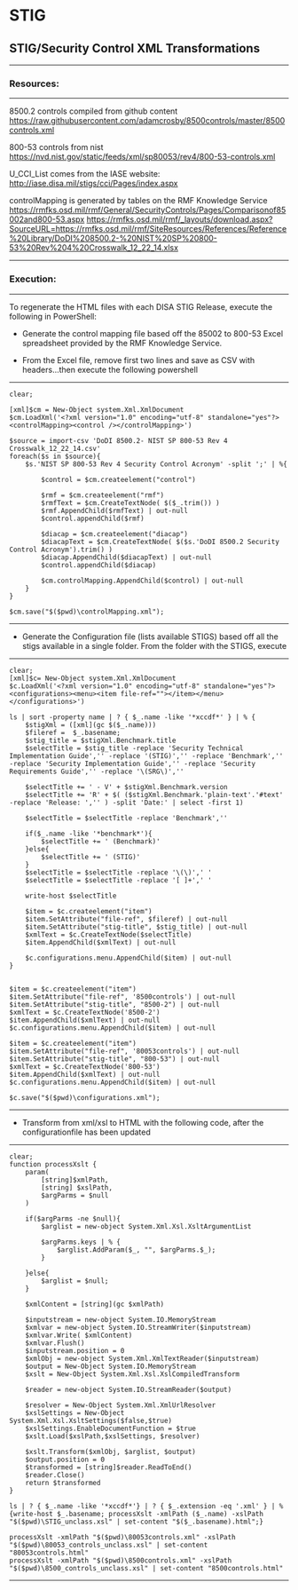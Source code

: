 # STIG
## STIG/Security Control XML Transformations
-------------------------------------------------------------------------------
### Resources:
-------------------------------------------------------------------------------
8500.2 controls compiled from github content
	https://raw.githubusercontent.com/adamcrosby/8500controls/master/8500controls.xml

800-53 controls from nist
	https://nvd.nist.gov/static/feeds/xml/sp80053/rev4/800-53-controls.xml

U_CCI_List comes from the IASE website:
	http://iase.disa.mil/stigs/cci/Pages/index.aspx

controlMapping is generated by tables on the RMF Knowledge Service
	https://rmfks.osd.mil/rmf/General/SecurityControls/Pages/Comparisonof85002and800-53.aspx
	https://rmfks.osd.mil/rmf/_layouts/download.aspx?SourceURL=https://rmfks.osd.mil/rmf/SiteResources/References/Reference%20Library/DoDI%208500.2-%20NIST%20SP%20800-53%20Rev%204%20Crosswalk_12_22_14.xlsx
	
--------------------------------------------------------------------------------------------------------------------------------
### Execution:
--------------------------------------------------------------------------------------------------------------------------------
To regenerate the HTML files with each DISA STIG Release, execute the following in PowerShell:

* Generate the control mapping file based off the 85002 to 800-53 Excel spreadsheet provided by the RMF Knowledge Service.

* From the Excel file, remove first two lines and save as CSV with headers...then execute the following powershell
--------------------------------------------------------------------------------------------------------------------------------

```
clear;

[xml]$cm = New-Object system.Xml.XmlDocument
$cm.LoadXml('<?xml version="1.0" encoding="utf-8" standalone="yes"?><controlMapping><control /></controlMapping>')

$source = import-csv 'DoDI 8500.2- NIST SP 800-53 Rev 4 Crosswalk_12_22_14.csv'
foreach($s in $source){
	$s.'NIST SP 800-53 Rev 4 Security Control Acronym' -split ';' | %{

		$control = $cm.createelement("control") 
		
		$rmf = $cm.createelement("rmf") 
		$rmfText = $cm.CreateTextNode( $($_.trim()) )
		$rmf.AppendChild($rmfText) | out-null
		$control.appendChild($rmf)
		
		$diacap = $cm.createelement("diacap")
		$diacapText = $cm.CreateTextNode( $($s.'DoDI 8500.2 Security Control Acronym').trim() ) 
		$diacap.AppendChild($diacapText) | out-null
		$control.appendChild($diacap)
		
		$cm.controlMapping.AppendChild($control) | out-null
	}
}

$cm.save("$($pwd)\controlMapping.xml");
```

-------------------------------------------------------------------------------
* Generate the Configuration file (lists available STIGS) based off all the stigs available in a single folder.  From the folder with the STIGS, execute
-------------------------------------------------------------------------------

```
clear;
[xml]$c= New-Object system.Xml.XmlDocument
$c.LoadXml('<?xml version="1.0" encoding="utf-8" standalone="yes"?><configurations><menu><item file-ref=""></item></menu></configurations>')

ls | sort -property name | ? { $_.name -like '*xccdf*' } | % {
	$stigXml = ([xml](gc $($_.name)))
	$fileref =  $_.basename;
	$stig_title = $stigXml.Benchmark.title
	$selectTitle = $stig_title -replace 'Security Technical Implementation Guide','' -replace '(STIG)','' -replace 'Benchmark','' -replace 'Security Implementation Guide','' -replace 'Security Requirements Guide','' -replace '\(SRG\)',''
	
	$selectTitle += ' - V' + $stigXml.Benchmark.version
	$selectTitle += 'R' + $( ($stigXml.Benchmark.'plain-text'.'#text' -replace 'Release: ','' ) -split 'Date:' | select -first 1)
	
	$selectTitle = $selectTitle -replace 'Benchmark',''
	
	if($_.name -like '*benchmark*'){
		$selectTitle += ' (Benchmark)'
	}else{
		$selectTitle += ' (STIG)'
	}
	$selectTitle = $selectTitle -replace '\(\)',' '
	$selectTitle = $selectTitle -replace '[ ]+',' '
	
	write-host $selectTitle
	
	$item = $c.createelement("item")
	$item.SetAttribute("file-ref", $fileref) | out-null
	$item.SetAttribute("stig-title", $stig_title) | out-null
	$xmlText = $c.CreateTextNode($selectTitle)
	$item.AppendChild($xmlText) | out-null

	$c.configurations.menu.AppendChild($item) | out-null
}


$item = $c.createelement("item")
$item.SetAttribute("file-ref", '8500controls') | out-null
$item.SetAttribute("stig-title", "8500-2") | out-null
$xmlText = $c.CreateTextNode('8500-2')
$item.AppendChild($xmlText) | out-null
$c.configurations.menu.AppendChild($item) | out-null

$item = $c.createelement("item")
$item.SetAttribute("file-ref", '80053controls') | out-null
$item.SetAttribute("stig-title", "800-53") | out-null
$xmlText = $c.CreateTextNode('800-53')
$item.AppendChild($xmlText) | out-null
$c.configurations.menu.AppendChild($item) | out-null	

$c.save("$($pwd)\configurations.xml");
```

-------------------------------------------------------------------------------
* Transform from xml/xsl to HTML with the following code, after the configurationfile has been updated
-------------------------------------------------------------------------------

```
clear;
function processXslt {
	param(
		[string]$xmlPath, 
		[string] $xslPath,
		$argParms = $null
	)
	
	if($argParms -ne $null){
		$arglist = new-object System.Xml.Xsl.XsltArgumentList
		
		$argParms.keys | % {
			$arglist.AddParam($_, "", $argParms.$_);
		}
		
	}else{
		$arglist = $null;
	}
	
	$xmlContent = [string](gc $xmlPath)
	
	$inputstream = new-object System.IO.MemoryStream
	$xmlvar = new-object System.IO.StreamWriter($inputstream)
	$xmlvar.Write( $xmlContent)
	$xmlvar.Flush()
	$inputstream.position = 0
	$xmlObj = new-object System.Xml.XmlTextReader($inputstream)
	$output = New-Object System.IO.MemoryStream
	$xslt = New-Object System.Xml.Xsl.XslCompiledTransform
	
	$reader = new-object System.IO.StreamReader($output)
	
	$resolver = New-Object System.Xml.XmlUrlResolver
	$xslSettings = New-Object System.Xml.Xsl.XsltSettings($false,$true)
	$xslSettings.EnableDocumentFunction = $true
	$xslt.Load($xslPath,$xslSettings, $resolver)
			
	$xslt.Transform($xmlObj, $arglist, $output)
	$output.position = 0
	$transformed = [string]$reader.ReadToEnd()
	$reader.Close()
	return $transformed
}

ls | ? { $_.name -like '*xccdf*'} | ? { $_.extension -eq '.xml' } | % {write-host $_.basename; processXslt -xmlPath ($_.name) -xslPath "$($pwd)\STIG_unclass.xsl" | set-content "$($_.basename).html";}

processXslt -xmlPath "$($pwd)\80053controls.xml" -xslPath "$($pwd)\80053_controls_unclass.xsl" | set-content "80053controls.html"
processXslt -xmlPath "$($pwd)\8500controls.xml" -xslPath "$($pwd)\8500_controls_unclass.xsl" | set-content "8500controls.html"
```

-------------------------------------------------------------------------------
